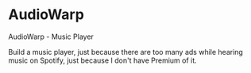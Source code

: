 # AudioWarp
AudioWarp - Music Player

Build a music player, just because there are too many ads while hearing music on Spotify, just because I don't have Premium of it. 
